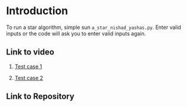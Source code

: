 # Introduction

To run a star algorithm, simple sun `a_star_nishad_yashas.py`. Enter valid inputs or the code will ask you to enter valid inputs again.

## Link to video

1. [Test case 1](https://drive.google.com/file/d/1qec2xebUtEHtS71sI4tumayF6AfaI4p-/view?usp=sharing)

2. [Test case 2](https://drive.google.com/file/d/1tRcb8feUq8yPL5XaoBygPXW5l0s9U-MJ/view?usp=share_link)

## Link to Repository

